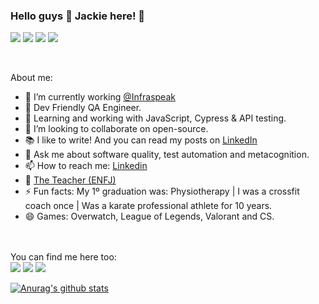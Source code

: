### Hello guys 👋 Jackie here! 🦄 

[<img src="https://img.shields.io/badge/%F0%9F%92%9C-Tests-blue?style=for-the-badge&color=purple"/>](#)
[<img src="https://img.shields.io/badge/%F0%9F%92%9C-Automation-blue?style=for-the-badge&color=pink"/>](#)
[<img src="https://img.shields.io/badge/%F0%9F%92%9C-Games-blue?style=for-the-badge&color=black"/>](#)
[<img src="https://img.shields.io/badge/%F0%9F%92%9C-Music-blue?style=for-the-badge&color=white"/>](#)

<br>

About me: 
- 🔭 I’m currently working [@Infraspeak](https://github.com/Infraspeak)
- 🐻 Dev Friendly QA Engineer.
- 🌱 Learning and working with JavaScript, Cypress & API testing.
- 👯 I’m looking to collaborate on open-source.
- 📚 I like to write! And you can read my posts on [LinkedIn](https://www.linkedin.com/in/jacquetp/detail/recent-activity/posts/)
- 💬 Ask me about software quality, test automation and metacognition. 
- 📫 How to reach me: [Linkedin](https://www.linkedin.com/in/jacquetp/) 
- 🎈 [The Teacher (ENFJ)](https://www.truity.com/personality-type/ENFJ)
- ⚡ Fun facts: My 1º graduation was: Physiotherapy | I was a crossfit coach once | Was a karate professional athlete for 10 years.
- 😄 Games: Overwatch, League of Legends, Valorant and CS.

<br><br>
You can find me here too:
<br>
[<img src="https://img.shields.io/badge/instagram-%23e4405f.svg?&style=for-the-badge&logo=instagram&logoColor=white"/>](https://www.instagram.com/jacqueqa/)
[<img src="https://img.shields.io/badge/discord-%237289da.svg?&style=for-the-badge&logo=discord&logoColor=white"/>](https://discord.com/users/520706953773580292)
[<img src="https://img.shields.io/badge/spotify-%231ed760.svg?&style=for-the-badge&logo=spotify&logoColor=white"/>](https://open.spotify.com/user/21so7y6u2y2tzy4jn7cjdmm6y)


[![Anurag's github stats](https://github-readme-stats.vercel.app/api?username=jacqueqa&show_icons=true&theme=dracula)](https://github.com/jacqueqa)
<br/>
